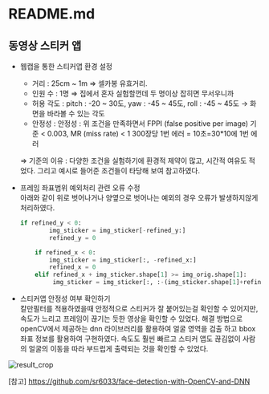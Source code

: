 # README.md

## 동영상 스티커 앱
  
- 웹캡을 통한 스티커앱 환경 설정  
    - 거리 : 25cm ~ 1m ⇒ 셀카봉 유효거리.
    - 인원 수 : 1명 ⇒ 집에서 혼자 실험할껀데 두 명이상 잡히면 무서우니까
    - 허용 각도 : pitch : -20 ~ 30도, yaw : -45 ~ 45도, roll : -45 ~ 45도 → 화면을 바라볼 수 있는 각도
    - 안정성 : 안정성 : 위 조건을 만족하면서 FPPI (false positive per image) 기준 < 0.003, MR (miss rate) < 1 300장당 1번 에러 = 10초=30*10에 1번 에러

    ⇒ 기준의 이유 : 다양한 조건을 실험하기에 환경적 제약이 많고, 시간적 여유도 적었다. 그리고 예시로 들어준 조건들이 타당해 보여 참고하였다.  
  
- 프레임 좌표범위 예외처리 관련 오류 수정  
아래와 같이 위로 벗어나거나 양옆으로 벗어나는 예외의 경우 오류가 발생하지않게 처리하였다.  
  
    ```python
    if refined_y < 0:
            img_sticker = img_sticker[-refined_y:]
            refined_y = 0

        if refined_x < 0:
            img_sticker = img_sticker[:, -refined_x:]
            refined_x = 0
        elif refined_x + img_sticker.shape[1] >= img_orig.shape[1]:
             img_sticker = img_sticker[:, :-(img_sticker.shape[1]+refined_x-img_orig.shape[1])]
    ```
  
- 스티커앱 안정성 여부 확인하기  
칼만필터를 적용하였을때 안정적으로 스티커가 잘 붙어있는걸 확인할 수 있어지만,
속도가 느리고 프레임이 끊기는 듯한 영상을 확인할 수 있었다.
해결 방법으로 openCV에서 제공하는 dnn 라이브러리를 활용하여 얼굴 영역을 검출 하고 bbox 좌표 정보를 활용하여 구현하였다.
속도도 훨씬 빠르고 스티커 앱도 끊김없이 사람의 얼굴의 이동을 따라 부드럽게 출력되는 것을 확인할 수 있었다.  
  
![result_crop](https://user-images.githubusercontent.com/63500940/100684372-92395b00-33bd-11eb-98f4-765b0274b2e9.png)  
  
[참고] https://github.com/sr6033/face-detection-with-OpenCV-and-DNN
